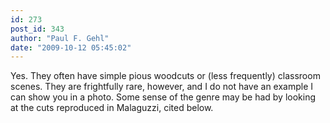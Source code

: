 ```yaml
---
id: 273
post_id: 343
author: "Paul F. Gehl"
date: "2009-10-12 05:45:02"
---
```

Yes. They often have simple pious woodcuts or (less frequently) classroom scenes. They are frightfully rare, however, and I do not have an example I can show you in a photo. Some sense of the genre may be had by looking at the cuts reproduced in Malaguzzi, cited below.
